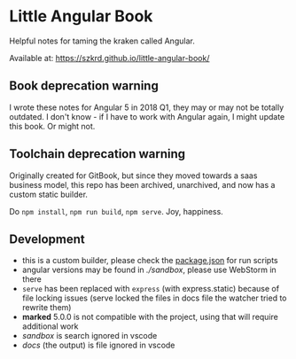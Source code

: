 # Little Angular Book

Helpful notes for taming the kraken called Angular.

Available at: https://szkrd.github.io/little-angular-book/

## Book deprecation warning

I wrote these notes for Angular 5 in 2018 Q1, they may or may not be totally
outdated. I don't know - if I have to work with Angular again, I might
update this book. Or might not.

## Toolchain deprecation warning

Originally created for GitBook, but since they moved towards a saas business model,
this repo has been archived, unarchived, and now has a custom static builder.

Do `npm install`, `npm run build`, `npm serve`. Joy, happiness.

## Development

- this is a custom builder, please check the [package.json](./package.json) for run scripts
- angular versions may be found in _./sandbox_, please use WebStorm in there
- `serve` has been replaced with `express` (with express.static) because of file locking issues
  (serve locked the files in docs file the watcher tried to rewrite them)
- **marked** 5.0.0 is not compatible with the project, using that will require additional work
- _sandbox_ is search ignored in vscode
- _docs_ (the output) is file ignored in vscode
